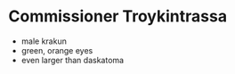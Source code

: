 Commissioner Troykintrassa
==========================
* male krakun
* green, orange eyes
* even larger than daskatoma